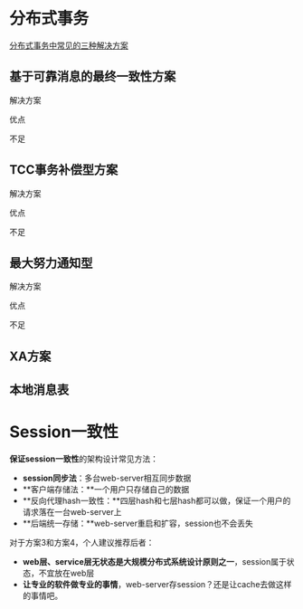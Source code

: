 # 分布式事务

[分布式事务中常见的三种解决方案](https://www.cnblogs.com/bluemiaomiao/p/11216380.html)

## 基于可靠消息的最终一致性方案

解决方案



优点



不足





## TCC事务补偿型方案

解决方案



优点



不足 





## 最大努力通知型

解决方案



优点



不足 



## XA方案





## 本地消息表





# Session一致性

**保证session一致性**的架构设计常见方法：

- **session同步法**：多台web-server相互同步数据
- **客户端存储法：**一个用户只存储自己的数据
- **反向代理hash一致性：**四层hash和七层hash都可以做，保证一个用户的请求落在一台web-server上
- **后端统一存储：**web-server重启和扩容，session也不会丢失

对于方案3和方案4，个人建议推荐后者：

- **web层、service层无状态是大规模分布式系统设计原则之一**，session属于状态，不宜放在web层
- **让专业的软件做专业的事情**，web-server存session？还是让cache去做这样的事情吧。




